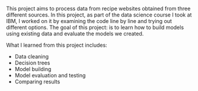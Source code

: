 
This project aims to process data from recipe websites obtained from three different sources. In this project, as part of the data science course I took at IBM, I worked on it by examining the code line by line and trying out different options. 
The goal of this project: is to learn how to build models using existing data and evaluate the models we created. 

What I learned from this project includes:
- Data cleaning
- Decision trees
- Model building
- Model evaluation and testing
- Comparing results
